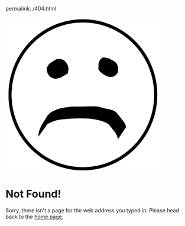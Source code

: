 permalink: /404.html

<img src=".\static_images\blursed_sad_face.png" alt="Sad Face" title="You've made him sad." width="420" height="420" />

# Not Found!
Sorry, there isn't a page for the web address you typed in. Please head back to the [home page.](https://bencarter4185.github.io)
